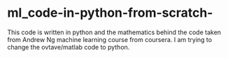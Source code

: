 # ml_code-in-python-from-scratch-

This code is written in python and the mathematics behind the code taken from Andrew Ng machine learning course from coursera.
I am trying to change the ovtave/matlab code to python.

